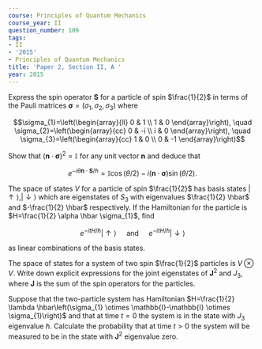 ```yaml
---
course: Principles of Quantum Mechanics
course_year: II
question_number: 109
tags:
- II
- '2015'
- Principles of Quantum Mechanics
title: 'Paper 2, Section II, A '
year: 2015
---
```




Express the spin operator $\mathbf{S}$ for a particle of spin $\frac{1}{2}$ in terms of the Pauli matrices $\boldsymbol{\sigma}=\left(\sigma_{1}, \sigma_{2}, \sigma_{3}\right)$ where

$$\sigma_{1}=\left(\begin{array}{ll}
0 & 1 \\
1 & 0
\end{array}\right), \quad \sigma_{2}=\left(\begin{array}{cc}
0 & -i \\
i & 0
\end{array}\right), \quad \sigma_{3}=\left(\begin{array}{cc}
1 & 0 \\
0 & -1
\end{array}\right)$$

Show that $(\mathbf{n} \cdot \boldsymbol{\sigma})^{2}=\mathbb{I}$ for any unit vector $\mathbf{n}$ and deduce that

$$e^{-i \theta \mathbf{n} \cdot \mathbf{S} / \hbar}=\mathbb{I} \cos (\theta / 2)-i(\mathbf{n} \cdot \boldsymbol{\sigma}) \sin (\theta / 2) .$$

The space of states $V$ for a particle of spin $\frac{1}{2}$ has basis states $|\uparrow\rangle,|\downarrow\rangle$ which are eigenstates of $S_{3}$ with eigenvalues $\frac{1}{2} \hbar$ and $-\frac{1}{2} \hbar$ respectively. If the Hamiltonian for the particle is $H=\frac{1}{2} \alpha \hbar \sigma_{1}$, find

$$e^{-i t H / \hbar}|\uparrow\rangle \quad \text { and } \quad e^{-i t H / \hbar}|\downarrow\rangle$$

as linear combinations of the basis states.

The space of states for a system of two spin $\frac{1}{2}$ particles is $V \otimes V$. Write down explicit expressions for the joint eigenstates of $\mathbf{J}^{2}$ and $J_{3}$, where $\mathbf{J}$ is the sum of the spin operators for the particles.

Suppose that the two-particle system has Hamiltonian $H=\frac{1}{2} \lambda \hbar\left(\sigma_{1} \otimes \mathbb{I}-\mathbb{I} \otimes \sigma_{1}\right)$ and that at time $t=0$ the system is in the state with $J_{3}$ eigenvalue $\hbar$. Calculate the probability that at time $t>0$ the system will be measured to be in the state with $\mathbf{J}^{2}$ eigenvalue zero.